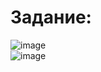 # Задание:
![image](https://user-images.githubusercontent.com/91414886/221695638-8214d40f-1a54-433c-a54a-8b452a27451c.png)  
![image](https://user-images.githubusercontent.com/91414886/221695709-0904db32-eaf8-4452-8271-b73793236632.png)
#
